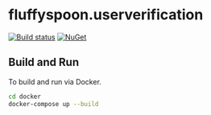 # __fluffyspoon.userverification__

[![Build status](https://img.shields.io/azure-devops/build/christopherdemicoli/8c7d1a1e-f368-46cf-bad7-1f2ed587335d/16)](https://img.shields.io/azure-devops/build/christopherdemicoli/8c7d1a1e-f368-46cf-bad7-1f2ed587335d/16) 
[![NuGet](https://img.shields.io/nuget/v/demofluffyspoon.contracts.svg)](https://nuget.org/packages/demofluffyspoon.contracts)

## __Build and Run__

To build and run via Docker.
```sh
cd docker
docker-compose up --build
```